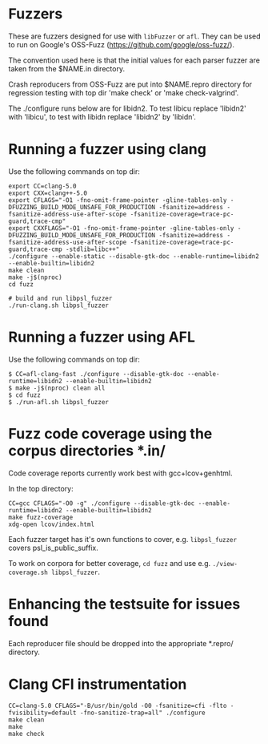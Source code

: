 # Fuzzers

These are fuzzers designed for use with `libFuzzer` or `afl`. They can
be used to run on Google's OSS-Fuzz (https://github.com/google/oss-fuzz/).

The convention used here is that the initial values for each parser fuzzer
are taken from the $NAME.in directory.

Crash reproducers from OSS-Fuzz are put into $NAME.repro directory for
regression testing with top dir 'make check' or 'make check-valgrind'.

The ./configure runs below are for libidn2.
To test libicu replace 'libidn2' with 'libicu', to test with
libidn replace 'libidn2' by 'libidn'.


# Running a fuzzer using clang

Use the following commands on top dir:
```
export CC=clang-5.0
export CXX=clang++-5.0
export CFLAGS="-O1 -fno-omit-frame-pointer -gline-tables-only -DFUZZING_BUILD_MODE_UNSAFE_FOR_PRODUCTION -fsanitize=address -fsanitize-address-use-after-scope -fsanitize-coverage=trace-pc-guard,trace-cmp"
export CXXFLAGS="-O1 -fno-omit-frame-pointer -gline-tables-only -DFUZZING_BUILD_MODE_UNSAFE_FOR_PRODUCTION -fsanitize=address -fsanitize-address-use-after-scope -fsanitize-coverage=trace-pc-guard,trace-cmp -stdlib=libc++"
./configure --enable-static --disable-gtk-doc --enable-runtime=libidn2 --enable-builtin=libidn2
make clean
make -j$(nproc)
cd fuzz

# build and run libpsl_fuzzer
./run-clang.sh libpsl_fuzzer
```


# Running a fuzzer using AFL

Use the following commands on top dir:

```
$ CC=afl-clang-fast ./configure --disable-gtk-doc --enable-runtime=libidn2 --enable-builtin=libidn2
$ make -j$(nproc) clean all
$ cd fuzz
$ ./run-afl.sh libpsl_fuzzer
```

# Fuzz code coverage using the corpus directories *.in/

Code coverage reports currently work best with gcc+lcov+genhtml.

In the top directory:
```
CC=gcc CFLAGS="-O0 -g" ./configure --disable-gtk-doc --enable-runtime=libidn2 --enable-builtin=libidn2
make fuzz-coverage
xdg-open lcov/index.html
```

Each fuzzer target has it's own functions to cover, e.g.
`libpsl_fuzzer` covers psl_is_public_suffix.

To work on corpora for better coverage, `cd fuzz` and use e.g.
`./view-coverage.sh libpsl_fuzzer`.


# Enhancing the testsuite for issues found

Each reproducer file should be dropped into the appropriate *.repro/
directory.


# Clang CFI instrumentation
```
CC=clang-5.0 CFLAGS="-B/usr/bin/gold -O0 -fsanitize=cfi -flto -fvisibility=default -fno-sanitize-trap=all" ./configure
make clean
make
make check
```
